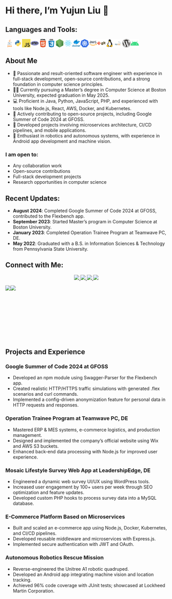 # Hi there, I’m Yujun Liu 👋

## Languages and Tools:

<p>
  <img align="left" alt="Java" width="26px" src="https://raw.githubusercontent.com/github/explore/main/topics/java/java.png" />
  <img align="left" alt="Python" width="26px" src="https://raw.githubusercontent.com/github/explore/main/topics/python/python.png" />
  <img align="left" alt="JavaScript" width="26px" src="https://raw.githubusercontent.com/github/explore/main/topics/javascript/javascript.png" />
  <img align="left" alt="PHP" width="26px" src="https://raw.githubusercontent.com/github/explore/main/topics/php/php.png" />
  <img align="left" alt="HTML5" width="26px" src="https://raw.githubusercontent.com/github/explore/main/topics/html/html.png" />
  <img align="left" alt="CSS3" width="26px" src="https://raw.githubusercontent.com/github/explore/main/topics/css/css.png" />
  <img align="left" alt="Node.js" width="26px" src="https://raw.githubusercontent.com/github/explore/main/topics/nodejs/nodejs.png" />
  <img align="left" alt="React" width="26px" src="https://raw.githubusercontent.com/github/explore/main/topics/react/react.png" />
  <img align="left" alt="Docker" width="26px" src="https://raw.githubusercontent.com/github/explore/main/topics/docker/docker.png" />
  <img align="left" alt="Kubernetes" width="26px" src="https://raw.githubusercontent.com/github/explore/main/topics/kubernetes/kubernetes.png" />
  <img align="left" alt="AWS" width="26px" src="https://raw.githubusercontent.com/github/explore/main/topics/aws/aws.png" />
  <img align="left" alt="Git" width="26px" src="https://raw.githubusercontent.com/github/explore/main/topics/git/git.png" />
  <img align="left" alt="Linux" width="26px" src="https://raw.githubusercontent.com/github/explore/main/topics/linux/linux.png" />
  <img align="left" alt="MySQL" width="26px" src="https://raw.githubusercontent.com/github/explore/main/topics/mysql/mysql.png" />
  <img align="left" alt="WordPress" width="26px" src="https://raw.githubusercontent.com/github/explore/main/topics/wordpress/wordpress.png" />
  <img align="left" alt="Android" width="26px" src="https://raw.githubusercontent.com/github/explore/main/topics/android/android.png" />
</p>

<br clear="left"/>

## About Me

- 🔭 Passionate and result-oriented software engineer with experience in full-stack development, open-source contributions, and a strong foundation in computer science principles.
- 👨‍🎓 Currently pursuing a Master’s degree in Computer Science at Boston University, expected graduation in May 2025.
- 💻 Proficient in Java, Python, JavaScript, PHP, and experienced with tools like Node.js, React, AWS, Docker, and Kubernetes.
- 🌱 Actively contributing to open-source projects, including Google Summer of Code 2024 at GFOSS.
- 🚀 Developed projects involving microservices architecture, CI/CD pipelines, and mobile applications.
- 🤖 Enthusiast in robotics and autonomous systems, with experience in Android app development and machine vision.

### I am open to:

- Any collaboration work
- Open-source contributions
- Full-stack development projects
- Research opportunities in computer science

## Recent Updates:

- **August 2024**: Completed Google Summer of Code 2024 at GFOSS, contributed to the Flexbench app.
- **September 2023**: Started Master’s program in Computer Science at Boston University.
- **January 2023**: Completed Operation Trainee Program at Teamwave PC, DE.
- **May 2022**: Graduated with a B.S. in Information Sciences & Technology from Pennsylvania State University.

## Connect with Me:

<p align="center">
  <a href="https://docs.google.com/document/d/1N1jUcrAv7VVRQC3pCZJCyiZIdYGmIFn3kmNYF28QPcY/edit?tab=t.0" target="_blank">
    <img src="https://img.shields.io/badge/Resume-Click%20Here-blue?style=for-the-badge&logo=google-drive&logoColor=white" />
  </a>
  <a href="https://ajun01.github.io/React-Portfolio/" target="_blank">
    <img src="https://img.shields.io/badge/Portfolio-Visit-blueviolet?style=for-the-badge&logo=react&logoColor=white" />
  </a>
  <a href="https://www.linkedin.com/in/yujun-liu-challenger/" target="_blank">
    <img src="https://img.shields.io/badge/LinkedIn-Connect%20Now-blue?style=for-the-badge&logo=linkedin&logoColor=white" />
  </a>
  <a href="https://flexivian.github.io/flexbench/docs/GSoC/2024/" target="_blank">
    <img src="https://img.shields.io/badge/GSOC%202024-Learn%20More-orange?style=for-the-badge&logo=google&logoColor=white" />
  </a>
</p>

<div>
  <img align="left" height="165px" src="https://github-readme-stats.vercel.app/api?username=AJun01&show_icons=true&theme=tokyonight" />
  <img align="left" src="https://github-readme-stats.vercel.app/api/top-langs/?username=AJun01&layout=compact&theme=tokyonight" />
</div>

<br clear="left"/>

## Projects and Experience

### Google Summer of Code 2024 at GFOSS

- Developed an npm module using Swagger-Parser for the Flexbench app.
- Created realistic HTTP/HTTPS traffic simulations with generated .flex scenarios and curl commands.
- Implemented a config-driven anonymization feature for personal data in HTTP requests and responses.

### Operation Trainee Program at Teamwave PC, DE

- Mastered ERP & MES systems, e-commerce logistics, and production management.
- Designed and implemented the company’s official website using Wix and AWS S3 buckets.
- Enhanced back-end data processing with Node.js for improved user experience.

### Mosaic Lifestyle Survey Web App at LeadershipEdge, DE

- Engineered a dynamic web survey UI/UX using WordPress tools.
- Increased user engagement by 100+ users per week through SEO optimization and feature updates.
- Developed custom PHP hooks to process survey data into a MySQL database.

### E-Commerce Platform Based on Microservices

- Built and scaled an e-commerce app using Node.js, Docker, Kubernetes, and CI/CD pipelines.
- Developed reusable middleware and microservices with Express.js.
- Implemented secure authentication with JWT and OAuth.

### Autonomous Robotics Rescue Mission

- Reverse-engineered the Unitree A1 robotic quadruped.
- Developed an Android app integrating machine vision and location tracking.
- Achieved 96% code coverage with JUnit tests; showcased at Lockheed Martin Corporation.

<!-- Add more projects and experiences as needed -->